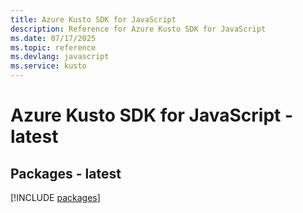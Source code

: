 ```yaml
---
title: Azure Kusto SDK for JavaScript
description: Reference for Azure Kusto SDK for JavaScript
ms.date: 07/17/2025
ms.topic: reference
ms.devlang: javascript
ms.service: kusto
---
```

# Azure Kusto SDK for JavaScript - latest
## Packages - latest
[!INCLUDE [packages](kusto-index.md)]